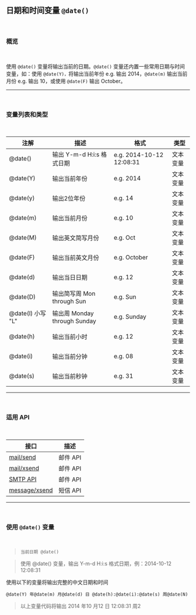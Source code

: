 ##  日期和时间变量 `@date()`

<br>

### **概览**

<br>

使用 `@date()` 变量将输出当前的日期。`@date()` 变量还内置一些常用日期与时间变量，如：使用 `@date(Y)，`将输出当前年份 e.g. 输出 2014，`@date(m)` 输出当前月份 e.g. 输出 10，或使用 `@date(F)` 输出 October。

---

<br>

### **变量列表和类型**

<br>


注解|描述|格式|类型
---|---|---|---
@date()|输出 Y-m-d H:i:s 格式日期|e.g. 2014-10-12 12:08:31|文本变量
@date(Y)|输出当前年份|e.g. 2014|文本变量
@date(y)|输出2位年份|e.g. 14|文本变量
@date(m)|输出当前月份|e.g. 10|文本变量
@date(M)|输出英文简写月份| e.g. Oct|文本变量
@date(F)|输出当前英文月份|e.g. October|文本变量
@date(d)|输出当日日期|e.g. 12|文本变量
@date(D)|输出简写周 Mon through Sun|e.g. Sun|文本变量
@date(l) 小写 "L"|输出周 Monday through Sunday|e.g. Sunday|文本变量
@date(h)|输出当前小时|e.g. 12|文本变量
@date(i)|输出当前分钟|e.g. 08|文本变量
@date(s)|输出当前秒钟|e.g. 31|文本变量

---

<br>

### **适用 API**

<br>

接口| 描述
---|---
[mail/send](https://www.mysubmail.com/chs/documents/developer/yR0Ov) | 邮件 API
[mail/xsend](https://www.mysubmail.com/chs/documents/developer/nX6U81) | 邮件 API
[SMTP API](https://www.mysubmail.com/chs/documents/developer/fsBPJ2) | 邮件 API
[message/xsend](https://www.mysubmail.com/chs/documents/developer/t2f1J2) | 短信 API

---
<br>

### **使用 `@date()` 变量**

<br>

> `当前日期 @date()`

> 使用 @date() 变量，输出 Y-m-d H:i:s 格式日期，例：2014-10-12 12:08:31

使用以下的变量将输出完整的中文日期和时间

`@date(Y) 年@date(m) 月@date(d) 日 @date(h):@date(i):@date(s) 周@date(N)`

> 以上变量代码将输出 2014 年10 月12 日 12:08:31 周2